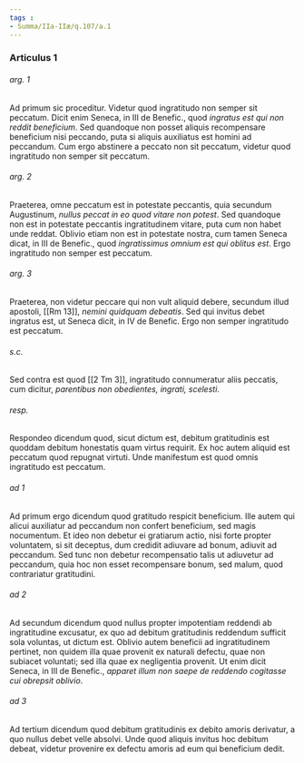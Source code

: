 ```yaml
---
tags : 
- Summa/IIa-IIæ/q.107/a.1
---
```


### Articulus 1

###### arg. 1
Ad primum sic proceditur. Videtur quod ingratitudo non semper sit peccatum. Dicit enim Seneca, in III de Benefic., quod *ingratus est qui non reddit beneficium*. Sed quandoque non posset aliquis recompensare beneficium nisi peccando, puta si aliquis auxiliatus est homini ad peccandum. Cum ergo abstinere a peccato non sit peccatum, videtur quod ingratitudo non semper sit peccatum.

###### arg. 2
Praeterea, omne peccatum est in potestate peccantis, quia secundum Augustinum, *nullus peccat in eo quod vitare non potest*. Sed quandoque non est in potestate peccantis ingratitudinem vitare, puta cum non habet unde reddat. Oblivio etiam non est in potestate nostra, cum tamen Seneca dicat, in III de Benefic., quod *ingratissimus omnium est qui oblitus est*. Ergo ingratitudo non semper est peccatum.

###### arg. 3
Praeterea, non videtur peccare qui non vult aliquid debere, secundum illud apostoli, [[Rm 13]], *nemini quidquam debeatis*. Sed qui invitus debet ingratus est, ut Seneca dicit, in IV de Benefic. Ergo non semper ingratitudo est peccatum.

###### s.c.
Sed contra est quod [[2 Tm 3]], ingratitudo connumeratur aliis peccatis, cum dicitur, *parentibus non obedientes, ingrati, scelesti*.

###### resp.
Respondeo dicendum quod, sicut dictum est, debitum gratitudinis est quoddam debitum honestatis quam virtus requirit. Ex hoc autem aliquid est peccatum quod repugnat virtuti. Unde manifestum est quod omnis ingratitudo est peccatum.

###### ad 1
Ad primum ergo dicendum quod gratitudo respicit beneficium. Ille autem qui alicui auxiliatur ad peccandum non confert beneficium, sed magis nocumentum. Et ideo non debetur ei gratiarum actio, nisi forte propter voluntatem, si sit deceptus, dum credidit adiuvare ad bonum, adiuvit ad peccandum. Sed tunc non debetur recompensatio talis ut adiuvetur ad peccandum, quia hoc non esset recompensare bonum, sed malum, quod contrariatur gratitudini.

###### ad 2
Ad secundum dicendum quod nullus propter impotentiam reddendi ab ingratitudine excusatur, ex quo ad debitum gratitudinis reddendum sufficit sola voluntas, ut dictum est. Oblivio autem beneficii ad ingratitudinem pertinet, non quidem illa quae provenit ex naturali defectu, quae non subiacet voluntati; sed illa quae ex negligentia provenit. Ut enim dicit Seneca, in III de Benefic., *apparet illum non saepe de reddendo cogitasse cui obrepsit oblivio*.

###### ad 3
Ad tertium dicendum quod debitum gratitudinis ex debito amoris derivatur, a quo nullus debet velle absolvi. Unde quod aliquis invitus hoc debitum debeat, videtur provenire ex defectu amoris ad eum qui beneficium dedit.

